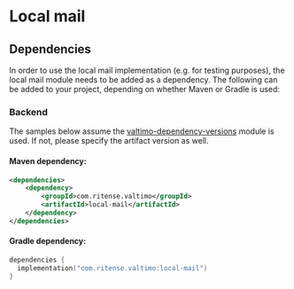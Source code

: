 # Local mail

## Dependencies

In order to use the local mail implementation (e.g. for testing purposes), the local mail module needs to be added as a dependency. The following can be added to your project, depending on whether Maven or Gradle is used:

### Backend

The samples below assume the [valtimo-dependency-versions](valtimo-dependency-versions.md) module is used. If not, please specify the artifact version as well.

#### Maven dependency:

```xml
<dependencies>
    <dependency>
        <groupId>com.ritense.valtimo</groupId>
        <artifactId>local-mail</artifactId>
    </dependency>
</dependencies>
```

#### Gradle dependency:

```kotlin
dependencies {
  implementation("com.ritense.valtimo:local-mail")
}
```
